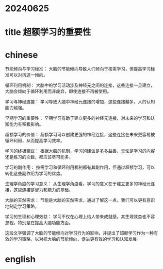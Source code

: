 
# 20240625

# title 超额学习的重要性

# chinese 

节能倾向与学习标准： 大脑的节能倾向导致人们倾向于按需学习，但提高学习标准可以对抗这一倾向。

循环利用机制： 大脑中的学习活动涉及神经元之间的连接，这些连接一旦建立，大脑会倾向于循环利用而非废弃，即使连接不再被使用。

学习与神经连接： 学习导致大脑中神经元连接的增加，这些连接越多，人的认知能力越强。

早期学习的重要性： 早期学习有助于建立更多的神经元连接，对未来的学习和认知能力有积极影响。

超额学习的价值： 超额学习可以创建更强的神经连接，这些连接在未来更容易被循环利用，从而提高学习效率。

学习的终极建议： 根据大脑的机制，学习的建议是多多益善，无论是学习的内容还是练习的次数，都应该尽可能多。

学习的副作用： 按需学习和循环利用机制都有其副作用，但通过超额学习，可以转化这些副作用为学习的优势。

生理学角度的学习意义： 从生理学角度看，学习的意义在于建立更多的神经元连接，这些连接是智力和能力的基础。

大脑的天然需求： 节能是大脑的天然需求，通过了解这一点，我们可以更有意识地制定学习策略。

学习的生理和心理效益： 学习不仅在心理上给人带来成就感，其生理效益也不容忽视，特别是在提高大脑功能方面。

这段文字强调了大脑的节能倾向对学习行为的影响，并提出了超额学习作为一种有效的学习策略，以对抗大脑的节能倾向，促进更有效的学习和认知发展。

# english

